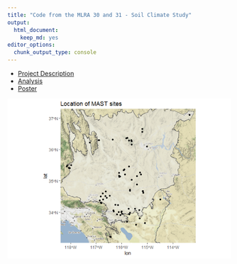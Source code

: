 ```yaml
---
title: "Code from the MLRA 30 and 31 - Soil Climate Study"
output: 
  html_document: 
    keep_md: yes
editor_options: 
  chunk_output_type: console
---
```


- [Project Description](https://github.com/smroecker/mast-mojave/blob/master/projectdescription.md)
- [Analysis](https://smroecker.github.io/mast-mojave/analysis_stephen.html)
- [Poster](https://www.researchgate.net/publication/331977150_Modeling_and_Application_of_Soil_Temperature_in_the_Mojave_and_Lower_Colorado_Deserts_of_California/citations)


![](README_files/figure-html/unnamed-chunk-1-1.png)<!-- -->
